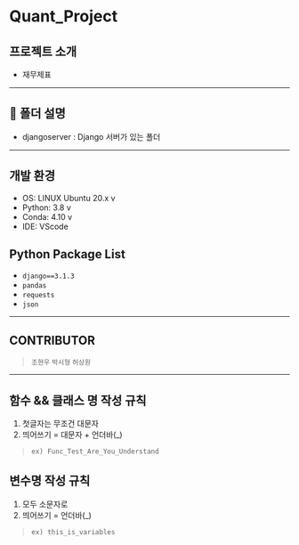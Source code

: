 # Quant_Project

## 프로젝트 소개
- 재무제표
---

## :file_folder: 폴더 설명
- djangoserver : Django 서버가 있는 폴더
---

## 개발 환경
- OS: LINUX Ubuntu 20.x v
- Python: 3.8 v
- Conda: 4.10 v
- IDE: VScode

## Python Package List
- `django==3.1.3`
- `pandas`
- `requests`
- `json`
---

## CONTRIBUTOR
> `조현우` `박시형` `허상원`
---

## 함수 && 클래스 명 작성 규칙
1. 첫글자는 무조건 대문자
2. 띄어쓰기 =  대문자 + 언더바(_)
> `ex) Func_Test_Are_You_Understand`

## 변수명 작성 규칙
1. 모두 소문자로
2. 띄어쓰기 = 언더바(_) 
> `ex) this_is_variables`

